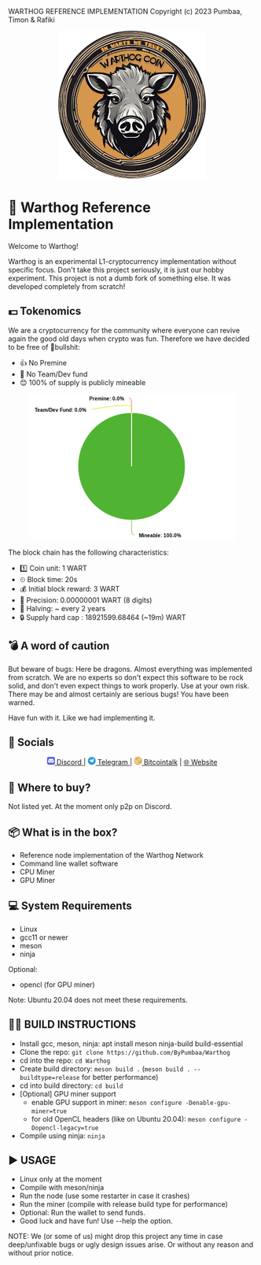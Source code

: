 WARTHOG REFERENCE IMPLEMENTATION
Copyright (c) 2023 Pumbaa, Timon & Rafiki
<p align="center">
  <img src="doc/img/warthog_logo.png" style="width:300px;"/>
</p>

# 🐗 Warthog Reference Implementation

Welcome to Warthog!

Warthog is an experimental L1-cryptocurrency implementation without
specific focus. Don't take this project seriously, it is just 
our hobby experiment. This project is not a dumb fork of something else. It was developed completely from scratch! 



## 💵 Tokenomics
We are a cryptocurrency for the community where everyone can revive again the good old days when crypto was fun. Therefore we have decided to be free of 💩bullshit:
- 👍 No Premine
- 🤟 No Team/Dev fund
- 😊 100% of supply is publicly mineable
<p align="center">
  <img src="doc/img/tokenomics.png" />
</p>

The block chain has the following characteristics:
- 1️⃣  Coin unit: 1 WART
- ⏲  Block time: 20s
- 💰 Initial block reward: 3 WART
- 🧮 Precision: 0.00000001 WART (8 digits)
- 🔪 Halving: ~ every 2 years
- 🔒 Supply hard cap : 18921599.68464 (~19m) WART


## 💣 A word of caution
But beware of bugs: Here be dragons. Almost everything was 
implemented from scratch. We are no experts so don't expect this
software to be rock solid, and don't even expect things to work 
properly. Use at your own risk. There may be and almost 
certainly are serious bugs! You have been warned.

Have fun with it. Like we had implementing it.

## 📢 Socials

<p align="center">
<a href="https://discord.gg/QMDV8bGTdQ"><img src="doc/img/discord.png" alt="drawing" style="width:16px;"/> Discord </a>
| 
<a href="https://t.me/warthognetwork"><img src="doc/img/telegram.png" alt="drawing" style="width:16px;"/> Telegram </a>
| 
 <a href="https://bitcointalk.org/index.php?topic=5458046.0"> <img src="doc/img/bitcointalk.png" alt="drawing" style="width:16px;"/> Bitcointalk</a>
 |
 <a href="http://warthog.network">🌐 Website</a>
</p>

## 💱 Where to buy?
Not listed yet. At the moment only p2p on Discord. 


## 📦 What is in the box?

* Reference node implementation of the Warthog Network
* Command line wallet software
* CPU Miner
* GPU Miner

## 💻 System Requirements

* Linux
* gcc11 or newer
* meson
* ninja

Optional:
* opencl (for GPU miner)

Note: Ubuntu 20.04 does not meet these requirements.

## 😵‍💫 BUILD INSTRUCTIONS


* Install gcc, meson, ninja: apt install meson ninja-build build-essential
* Clone the repo: `git clone https://github.com/ByPumbaa/Warthog`
* cd into the repo: `cd Warthog`
* Create build directory: `meson build .` (`meson build . --buildtype=release` for better performance)
* cd into build directory: `cd build`
* [Optional] GPU miner support 
  - enable GPU support in miner: `meson configure -Denable-gpu-miner=true`
  - for old OpenCL headers (like on Ubuntu 20.04): `meson configure -Dopencl-legacy=true`
* Compile using ninja: `ninja`


## ▶️ USAGE

* Linux only at the moment
* Compile with meson/ninja
* Run the node (use some restarter in case it crashes)
* Run the miner (compile with release build type for performance)
* Optional: Run the wallet to send funds.
* Good luck and have fun! Use --help the option.

NOTE: We (or some of us) might drop this project any time in case 
      deep/unfixable bugs or ugly design issues arise. Or without
      any reason and without prior notice. 
